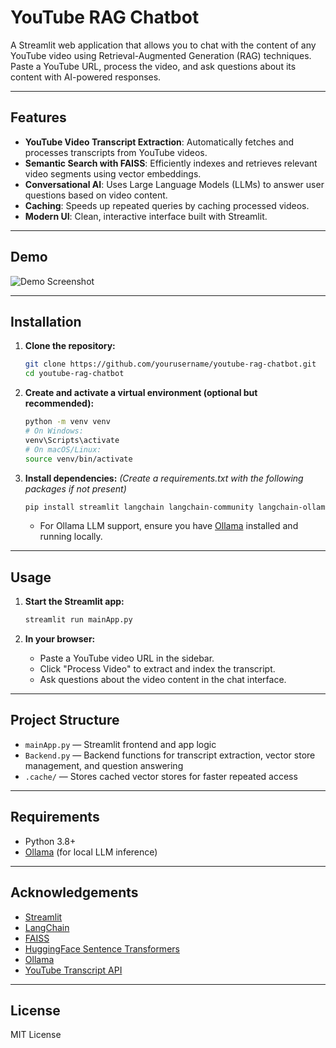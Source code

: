# YouTube RAG Chatbot

A Streamlit web application that allows you to chat with the content of any YouTube video using Retrieval-Augmented Generation (RAG) techniques. Paste a YouTube URL, process the video, and ask questions about its content with AI-powered responses.

---

## Features
- **YouTube Video Transcript Extraction**: Automatically fetches and processes transcripts from YouTube videos.
- **Semantic Search with FAISS**: Efficiently indexes and retrieves relevant video segments using vector embeddings.
- **Conversational AI**: Uses Large Language Models (LLMs) to answer user questions based on video content.
- **Caching**: Speeds up repeated queries by caching processed videos.
- **Modern UI**: Clean, interactive interface built with Streamlit.

---

## Demo
![Demo Screenshot](demo_screenshot.png)

---

## Installation

1. **Clone the repository:**
   ```bash
   git clone https://github.com/yourusername/youtube-rag-chatbot.git
   cd youtube-rag-chatbot
   ```

2. **Create and activate a virtual environment (optional but recommended):**
   ```bash
   python -m venv venv
   # On Windows:
   venv\Scripts\activate
   # On macOS/Linux:
   source venv/bin/activate
   ```

3. **Install dependencies:**
   *(Create a requirements.txt with the following packages if not present)*
   ```bash
   pip install streamlit langchain langchain-community langchain-ollama langchain-huggingface faiss-cpu sentence-transformers youtube-transcript-api
   ```
   - For Ollama LLM support, ensure you have [Ollama](https://ollama.com/) installed and running locally.

---

## Usage

1. **Start the Streamlit app:**
   ```bash
   streamlit run mainApp.py
   ```

2. **In your browser:**
   - Paste a YouTube video URL in the sidebar.
   - Click "Process Video" to extract and index the transcript.
   - Ask questions about the video content in the chat interface.

---

## Project Structure

- `mainApp.py` &mdash; Streamlit frontend and app logic
- `Backend.py` &mdash; Backend functions for transcript extraction, vector store management, and question answering
- `.cache/` &mdash; Stores cached vector stores for faster repeated access

---

## Requirements
- Python 3.8+
- [Ollama](https://ollama.com/) (for local LLM inference)

---

## Acknowledgements
- [Streamlit](https://streamlit.io/)
- [LangChain](https://python.langchain.com/)
- [FAISS](https://github.com/facebookresearch/faiss)
- [HuggingFace Sentence Transformers](https://www.sbert.net/)
- [Ollama](https://ollama.com/)
- [YouTube Transcript API](https://github.com/jdepoix/youtube-transcript-api)

---

## License
MIT License 